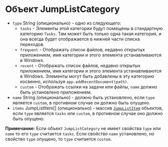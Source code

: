# Объект JumpListCategory

* `type` String (опиционально) - одно из следующего:
  * `tasks` - Элементы этой категории будут помещены в стандартную категорию `Tasks`. Там может быть только одна такая категория, и она всегда будет отображается в нижней части списка переходов.
  * `frequent` - Отображать список файлов, недавно открытых приложением, имя категории и этого элемента устанавливаются в Windows.
  * `recent` - Отображать список файлов, недавно открытых приложением, имя категории и этого элемента устанавливаются в Windows. Элементы могут быть добавлены в эту категорию косвенно, используя `app.addRecentDocument(path)`.
  * `custom` - Отображать ссылки на задачи или файлы, `name` должно быть установлено приложением.
* `name` String (опиционально) - должно быть установлено, если `type` является `custom`, в противном случае он должно быть опущено.
* `items` JumpListItem[] (опиционально) - массив [`JumpListItem`](jump-list-item.md) объектов, если `type` является `tasks` или `custom`, в противном случае оно должно быть опущено.

**Примечание:** Если объект `JumpListCategory` не имеет свойства `type` или `name` то его `type` считается `tasks`. Если свойство `name` установлено, но свойство `type` опущено, то `type` считается `custom`.
